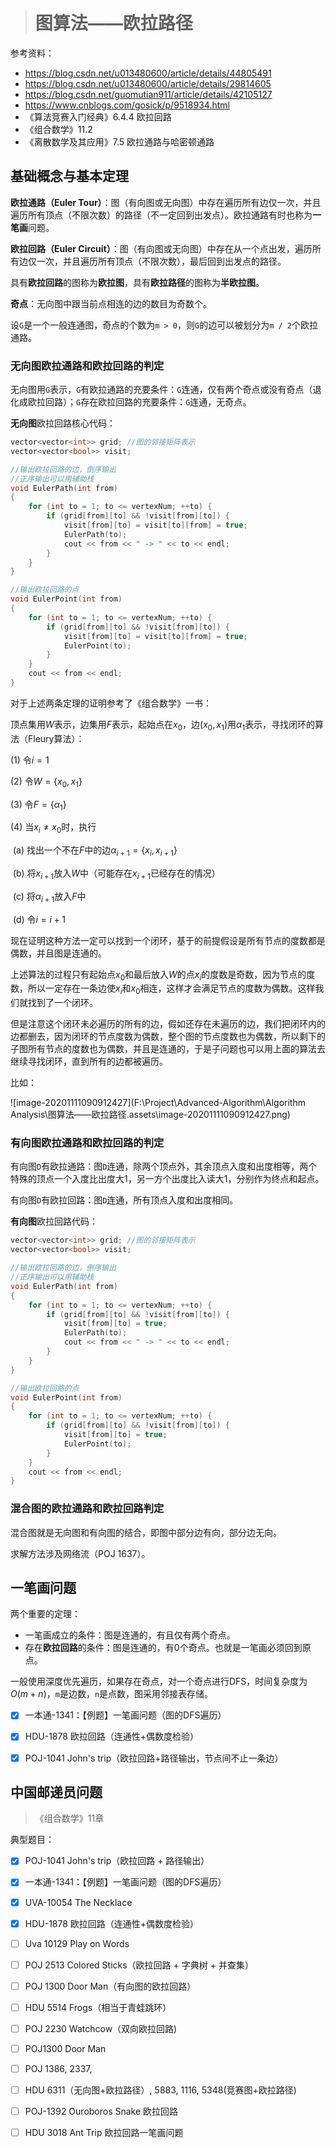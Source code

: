 > # 图算法——欧拉路径

参考资料：

* https://blog.csdn.net/u013480600/article/details/44805491
* https://blog.csdn.net/u013480600/article/details/29814605
* https://blog.csdn.net/guomutian911/article/details/42105127
* https://www.cnblogs.com/gosick/p/9518934.html
* 《算法竞赛入门经典》6.4.4 欧拉回路
* 《组合数学》11.2
* 《离散数学及其应用》7.5 欧拉通路与哈密顿通路

## 基础概念与基本定理

**欧拉通路（Euler Tour）**：图（有向图或无向图）中存在遍历所有边仅一次，并且遍历所有顶点（不限次数）的路径（不一定回到出发点）。欧拉通路有时也称为**一笔画**问题。

**欧拉回路（Euler Circuit）**：图（有向图或无向图）中存在从一个点出发，遍历所有边仅一次，并且遍历所有顶点（不限次数），最后回到出发点的路径。

具有**欧拉回路**的图称为**欧拉图**，具有**欧拉路径**的图称为**半欧拉图**。

**奇点**：无向图中跟当前点相连的边的数目为奇数个。

设`G`是一个一般连通图，奇点的个数为`m > 0`，则`G`的边可以被划分为`m / 2`个欧拉通路。

### 无向图欧拉通路和欧拉回路的判定

无向图用`G`表示，`G`有欧拉通路的充要条件：`G`连通，仅有两个奇点或没有奇点（退化成欧拉回路）；`G`存在欧拉回路的充要条件：`G`连通，无奇点。

**无向图**欧拉回路核心代码：

```c++
vector<vector<int>> grid; //图的邻接矩阵表示
vector<vector<bool>> visit;

//输出欧拉回路的边，倒序输出
//正序输出可以用辅助栈
void EulerPath(int from)
{
	for (int to = 1; to <= vertexNum; ++to) {
		if (grid[from][to] && !visit[from][to]) {
			visit[from][to] = visit[to][from] = true;
			EulerPath(to);
			cout << from << " -> " << to << endl;
		}
	}
}

//输出欧拉回路的点
void EulerPoint(int from)
{
	for (int to = 1; to <= vertexNum; ++to) {
		if (grid[from][to] && !visit[from][to]) {
			visit[from][to] = visit[to][from] = true;
			EulerPoint(to);
		}
	}
	cout << from << endl;
}
```


对于上述两条定理的证明参考了《组合数学》一书：

顶点集用$W$表示，边集用$F$表示，起始点在$x_0$，边$(x_0, x_1)$用$\alpha_1$表示，寻找闭环的算法（Fleury算法）：

(1) 令$i = 1$

(2) 令$W=\{x_0, x_1 \}$

(3) 令$F = \{\alpha_1\}$

(4) 当$x_i \neq x_0$时，执行

​	(a) 找出一个不在$F$中的边$\alpha_{i+1} = \{x_i, x_{i+1}\}$

​	(b) 将$x_{i+1}$放入$W$中（可能存在$x_{i+1}$已经存在的情况）

​	(c) 将$\alpha_{i+1}$放入$F$中

​	(d) 令$i = i + 1$

现在证明这种方法一定可以找到一个闭环，基于的前提假设是所有节点的度数都是偶数，并且图是连通的。

上述算法的过程只有起始点$x_0$和最后放入$W$的点$x_i$的度数是奇数，因为节点的度数，所以一定存在一条边使$x_{i}$和$x_0$相连，这样才会满足节点的度数为偶数。这样我们就找到了一个闭环。

但是注意这个闭环未必遍历的所有的边，假如还存在未遍历的边，我们把闭环内的边都删去，因为闭环的节点度数为偶数，整个图的节点度数也为偶数，所以剩下的子图所有节点的度数也为偶数，并且是连通的，于是子问题也可以用上面的算法去继续寻找闭环，直到所有的边都被遍历。

比如：

![image-20201111090912427](F:\Project\Advanced-Algorithm\Algorithm Analysis\图算法——欧拉路径.assets\image-20201111090912427.png)



### 有向图欧拉通路和欧拉回路的判定

有向图`D`有欧拉通路：图`D`连通，除两个顶点外，其余顶点入度和出度相等，两个特殊的顶点一个入度比出度大1，另一方个出度比入读大1，分别作为终点和起点。

有向图`D`有欧拉回路：图`D`连通，所有顶点入度和出度相同。



**有向图**欧拉回路代码：

```c++
vector<vector<int>> grid; //图的邻接矩阵表示
vector<vector<bool>> visit;

//输出欧拉回路的边，倒序输出
//正序输出可以用辅助栈
void EulerPath(int from)
{
	for (int to = 1; to <= vertexNum; ++to) {
		if (grid[from][to] && !visit[from][to]) {
			visit[from][to] = true;
			EulerPath(to);
			cout << from << " -> " << to << endl;
		}
	}
}

//输出欧拉回路的点
void EulerPoint(int from)
{
	for (int to = 1; to <= vertexNum; ++to) {
		if (grid[from][to] && !visit[from][to]) {
			visit[from][to] = true;
			EulerPoint(to);
		}
	}
	cout << from << endl;
}
```







### 混合图的欧拉通路和欧拉回路判定

混合图就是无向图和有向图的结合，即图中部分边有向，部分边无向。

求解方法涉及网络流（POJ 1637）。











## 一笔画问题

两个重要的定理：

* 一笔画成立的条件：图是连通的，有且仅有两个奇点。
* 存在**欧拉回路**的条件：图是连通的，有0个奇点。也就是一笔画必须回到原点。

一般使用深度优先遍历，如果存在奇点，对一个奇点进行DFS，时间复杂度为$O(m+n)$，`m`是边数，`n`是点数，图采用邻接表存储。

- [x] 一本通-1341：【例题】一笔画问题（图的DFS遍历）
- [x] HDU-1878 欧拉回路（连通性+偶数度检验）
- [x] POJ-1041 John's trip（欧拉回路+路径输出，节点间不止一条边）





## 中国邮递员问题

> 《组合数学》11章





典型题目：

- [x] POJ-1041 John's trip（欧拉回路 + 路径输出）
- [x] 一本通-1341：【例题】一笔画问题（图的DFS遍历）
- [x] UVA-10054 The Necklace
- [x] HDU-1878 欧拉回路（连通性+偶数度检验）
- [ ] Uva 10129 Play on Words
- [ ] POJ 2513 Colored Sticks（欧拉回路 + 字典树 + 并查集）
- [ ] POJ 1300 Door Man（有向图的欧拉回路）
- [ ] HDU 5514  Frogs（相当于青蛙跳环）

- [ ] POJ 2230 Watchcow（双向欧拉回路)
- [ ] POJ1300 Door Man
- [ ] POJ 1386, 2337, 
- [ ] HDU 6311（无向图+欧拉路径）, 5883, 1116, 5348(竞赛图+欧拉路径) 
- [ ] POJ-1392 Ouroboros Snake 欧拉回路
- [ ] HDU 3018 Ant Trip 欧拉回路一笔画问题